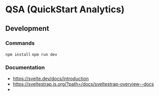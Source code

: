 # QSA (QuickStart Analytics)

## Development

### Commands

`npm install`
`npm run dev`

### Documentation

- https://svelte.dev/docs/introduction
- https://sveltestrap.js.org/?path=/docs/sveltestrap-overview--docs
- 
